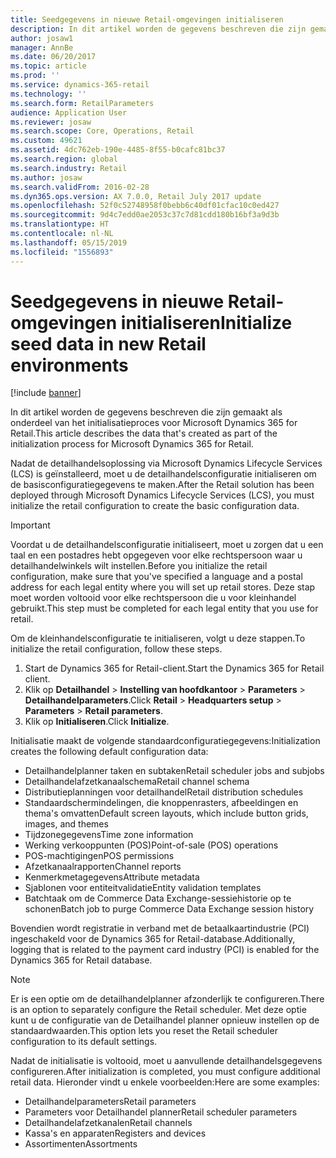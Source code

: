```yaml
---
title: Seedgegevens in nieuwe Retail-omgevingen initialiseren
description: In dit artikel worden de gegevens beschreven die zijn gemaakt als onderdeel van het initialisatieproces voor Microsoft Dynamics 365 for Retail.
author: josaw1
manager: AnnBe
ms.date: 06/20/2017
ms.topic: article
ms.prod: ''
ms.service: dynamics-365-retail
ms.technology: ''
ms.search.form: RetailParameters
audience: Application User
ms.reviewer: josaw
ms.search.scope: Core, Operations, Retail
ms.custom: 49621
ms.assetid: 4dc762eb-190e-4485-8f55-b0cafc81bc37
ms.search.region: global
ms.search.industry: Retail
ms.author: josaw
ms.search.validFrom: 2016-02-28
ms.dyn365.ops.version: AX 7.0.0, Retail July 2017 update
ms.openlocfilehash: 52f0c52748958f0bebb6c40df01cfac10c0ed427
ms.sourcegitcommit: 9d4c7edd0ae2053c37c7d81cdd180b16bf3a9d3b
ms.translationtype: HT
ms.contentlocale: nl-NL
ms.lasthandoff: 05/15/2019
ms.locfileid: "1556893"
---
```

# <a name="initialize-seed-data-in-new-retail-environments"></a><span data-ttu-id="0acd9-103">Seedgegevens in nieuwe Retail-omgevingen initialiseren</span><span class="sxs-lookup"><span data-stu-id="0acd9-103">Initialize seed data in new Retail environments</span></span>

[!include [banner](includes/banner.md)]

<span data-ttu-id="0acd9-104">In dit artikel worden de gegevens beschreven die zijn gemaakt als onderdeel van het initialisatieproces voor Microsoft Dynamics 365 for Retail.</span><span class="sxs-lookup"><span data-stu-id="0acd9-104">This article describes the data that's created as part of the initialization process for Microsoft Dynamics 365 for Retail.</span></span>

<span data-ttu-id="0acd9-105">Nadat de detailhandelsoplossing via Microsoft Dynamics Lifecycle Services (LCS) is geïnstalleerd, moet u de detailhandelsconfiguratie initialiseren om de basisconfiguratiegegevens te maken.</span><span class="sxs-lookup"><span data-stu-id="0acd9-105">After the Retail solution has been deployed through Microsoft Dynamics Lifecycle Services (LCS), you must initialize the retail configuration to create the basic configuration data.</span></span>

> [!IMPORTANT]
> <span data-ttu-id="0acd9-106">Voordat u de detailhandelsconfiguratie initialiseert, moet u zorgen dat u een taal en een postadres hebt opgegeven voor elke rechtspersoon waar u detailhandelwinkels wilt instellen.</span><span class="sxs-lookup"><span data-stu-id="0acd9-106">Before you initialize the retail configuration, make sure that you've specified a language and a postal address for each legal entity where you will set up retail stores.</span></span> <span data-ttu-id="0acd9-107">Deze stap moet worden voltooid voor elke rechtspersoon die u voor kleinhandel gebruikt.</span><span class="sxs-lookup"><span data-stu-id="0acd9-107">This step must be completed for each legal entity that you use for retail.</span></span>

<span data-ttu-id="0acd9-108">Om de kleinhandelsconfiguratie te initialiseren, volgt u deze stappen.</span><span class="sxs-lookup"><span data-stu-id="0acd9-108">To initialize the retail configuration, follow these steps.</span></span>

1. <span data-ttu-id="0acd9-109">Start de Dynamics 365 for Retail-client.</span><span class="sxs-lookup"><span data-stu-id="0acd9-109">Start the Dynamics 365 for Retail client.</span></span>
2. <span data-ttu-id="0acd9-110">Klik op **Detailhandel** &gt; **Instelling van hoofdkantoor** &gt; **Parameters** &gt; **Detailhandelparameters**.</span><span class="sxs-lookup"><span data-stu-id="0acd9-110">Click **Retail** &gt; **Headquarters setup** &gt; **Parameters** &gt; **Retail parameters**.</span></span>
3. <span data-ttu-id="0acd9-111">Klik op **Initialiseren**.</span><span class="sxs-lookup"><span data-stu-id="0acd9-111">Click **Initialize**.</span></span>

<span data-ttu-id="0acd9-112">Initialisatie maakt de volgende standaardconfiguratiegegevens:</span><span class="sxs-lookup"><span data-stu-id="0acd9-112">Initialization creates the following default configuration data:</span></span>

- <span data-ttu-id="0acd9-113">Detailhandelplanner taken en subtaken</span><span class="sxs-lookup"><span data-stu-id="0acd9-113">Retail scheduler jobs and subjobs</span></span>
- <span data-ttu-id="0acd9-114">Detailhandelafzetkanaalschema</span><span class="sxs-lookup"><span data-stu-id="0acd9-114">Retail channel schema</span></span>
- <span data-ttu-id="0acd9-115">Distributieplanningen voor detailhandel</span><span class="sxs-lookup"><span data-stu-id="0acd9-115">Retail distribution schedules</span></span>
- <span data-ttu-id="0acd9-116">Standaardschermindelingen, die knoppenrasters, afbeeldingen en thema's omvatten</span><span class="sxs-lookup"><span data-stu-id="0acd9-116">Default screen layouts, which include button grids, images, and themes</span></span>
- <span data-ttu-id="0acd9-117">Tijdzonegegevens</span><span class="sxs-lookup"><span data-stu-id="0acd9-117">Time zone information</span></span>
- <span data-ttu-id="0acd9-118">Werking verkooppunten (POS)</span><span class="sxs-lookup"><span data-stu-id="0acd9-118">Point-of-sale (POS) operations</span></span>
- <span data-ttu-id="0acd9-119">POS-machtigingen</span><span class="sxs-lookup"><span data-stu-id="0acd9-119">POS permissions</span></span>
- <span data-ttu-id="0acd9-120">Afzetkanaalrapporten</span><span class="sxs-lookup"><span data-stu-id="0acd9-120">Channel reports</span></span>
- <span data-ttu-id="0acd9-121">Kenmerkmetagegevens</span><span class="sxs-lookup"><span data-stu-id="0acd9-121">Attribute metadata</span></span>
- <span data-ttu-id="0acd9-122">Sjablonen voor entiteitvalidatie</span><span class="sxs-lookup"><span data-stu-id="0acd9-122">Entity validation templates</span></span>
- <span data-ttu-id="0acd9-123">Batchtaak om de Commerce Data Exchange-sessiehistorie op te schonen</span><span class="sxs-lookup"><span data-stu-id="0acd9-123">Batch job to purge Commerce Data Exchange session history</span></span>

<span data-ttu-id="0acd9-124">Bovendien wordt registratie in verband met de betaalkaartindustrie (PCI) ingeschakeld voor de Dynamics 365 for Retail-database.</span><span class="sxs-lookup"><span data-stu-id="0acd9-124">Additionally, logging that is related to the payment card industry (PCI) is enabled for the Dynamics 365 for Retail database.</span></span>

> [!NOTE]
> <span data-ttu-id="0acd9-125">Er is een optie om de detailhandelplanner afzonderlijk te configureren.</span><span class="sxs-lookup"><span data-stu-id="0acd9-125">There is an option to separately configure the Retail scheduler.</span></span> <span data-ttu-id="0acd9-126">Met deze optie kunt u de configuratie van de Detailhandel planner opnieuw instellen op de standaardwaarden.</span><span class="sxs-lookup"><span data-stu-id="0acd9-126">This option lets you reset the Retail scheduler configuration to its default settings.</span></span>

<span data-ttu-id="0acd9-127">Nadat de initialisatie is voltooid, moet u aanvullende detailhandelsgegevens configureren.</span><span class="sxs-lookup"><span data-stu-id="0acd9-127">After initialization is completed, you must configure additional retail data.</span></span> <span data-ttu-id="0acd9-128">Hieronder vindt u enkele voorbeelden:</span><span class="sxs-lookup"><span data-stu-id="0acd9-128">Here are some examples:</span></span>

- <span data-ttu-id="0acd9-129">Detailhandelparameters</span><span class="sxs-lookup"><span data-stu-id="0acd9-129">Retail parameters</span></span>
- <span data-ttu-id="0acd9-130">Parameters voor Detailhandel planner</span><span class="sxs-lookup"><span data-stu-id="0acd9-130">Retail scheduler parameters</span></span>
- <span data-ttu-id="0acd9-131">Detailhandelafzetkanalen</span><span class="sxs-lookup"><span data-stu-id="0acd9-131">Retail channels</span></span>
- <span data-ttu-id="0acd9-132">Kassa's en apparaten</span><span class="sxs-lookup"><span data-stu-id="0acd9-132">Registers and devices</span></span>
- <span data-ttu-id="0acd9-133">Assortimenten</span><span class="sxs-lookup"><span data-stu-id="0acd9-133">Assortments</span></span>
